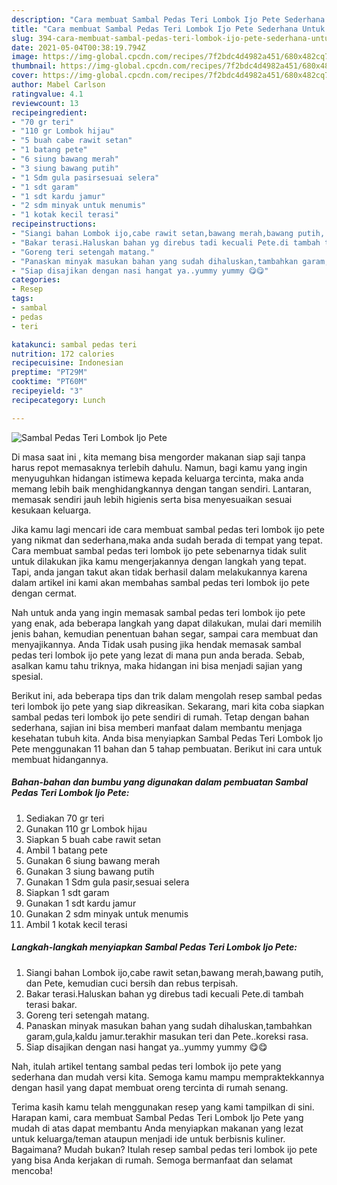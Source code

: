 ```yaml
---
description: "Cara membuat Sambal Pedas Teri Lombok Ijo Pete Sederhana Untuk Jualan"
title: "Cara membuat Sambal Pedas Teri Lombok Ijo Pete Sederhana Untuk Jualan"
slug: 394-cara-membuat-sambal-pedas-teri-lombok-ijo-pete-sederhana-untuk-jualan
date: 2021-05-04T00:38:19.794Z
image: https://img-global.cpcdn.com/recipes/7f2bdc4d4982a451/680x482cq70/sambal-pedas-teri-lombok-ijo-pete-foto-resep-utama.jpg
thumbnail: https://img-global.cpcdn.com/recipes/7f2bdc4d4982a451/680x482cq70/sambal-pedas-teri-lombok-ijo-pete-foto-resep-utama.jpg
cover: https://img-global.cpcdn.com/recipes/7f2bdc4d4982a451/680x482cq70/sambal-pedas-teri-lombok-ijo-pete-foto-resep-utama.jpg
author: Mabel Carlson
ratingvalue: 4.1
reviewcount: 13
recipeingredient:
- "70 gr teri"
- "110 gr Lombok hijau"
- "5 buah cabe rawit setan"
- "1 batang pete"
- "6 siung bawang merah"
- "3 siung bawang putih"
- "1 Sdm gula pasirsesuai selera"
- "1 sdt garam"
- "1 sdt kardu jamur"
- "2 sdm minyak untuk menumis"
- "1 kotak kecil terasi"
recipeinstructions:
- "Siangi bahan Lombok ijo,cabe rawit setan,bawang merah,bawang putih, dan Pete, kemudian cuci bersih dan rebus terpisah."
- "Bakar terasi.Haluskan bahan yg direbus tadi kecuali Pete.di tambah terasi bakar."
- "Goreng teri setengah matang."
- "Panaskan minyak masukan bahan yang sudah dihaluskan,tambahkan garam,gula,kaldu jamur.terakhir masukan teri dan Pete..koreksi rasa."
- "Siap disajikan dengan nasi hangat ya..yummy yummy 😋😋"
categories:
- Resep
tags:
- sambal
- pedas
- teri

katakunci: sambal pedas teri 
nutrition: 172 calories
recipecuisine: Indonesian
preptime: "PT29M"
cooktime: "PT60M"
recipeyield: "3"
recipecategory: Lunch

---
```



![Sambal Pedas Teri Lombok Ijo Pete](https://img-global.cpcdn.com/recipes/7f2bdc4d4982a451/680x482cq70/sambal-pedas-teri-lombok-ijo-pete-foto-resep-utama.jpg)

Di masa  saat ini , kita memang bisa mengorder makanan siap saji tanpa harus repot memasaknya terlebih dahulu. Namun, bagi kamu yang ingin menyuguhkan hidangan istimewa kepada keluarga tercinta, maka anda memang lebih baik menghidangkannya dengan tangan sendiri. Lantaran, memasak sendiri jauh lebih higienis serta bisa menyesuaikan sesuai kesukaan keluarga.

Jika kamu lagi mencari ide cara membuat sambal pedas teri lombok ijo pete yang nikmat dan sederhana,maka anda sudah berada di tempat yang tepat. Cara membuat sambal pedas teri lombok ijo pete  sebenarnya tidak sulit untuk dilakukan jika kamu mengerjakannya dengan langkah yang tepat. Tapi, anda jangan takut akan tidak berhasil dalam melakukannya 
karena dalam artikel ini kami akan membahas sambal pedas teri lombok ijo pete dengan cermat.  



Nah untuk anda yang ingin memasak sambal pedas teri lombok ijo pete yang enak, ada beberapa langkah yang dapat dilakukan, mulai dari memilih jenis bahan, kemudian penentuan bahan segar, sampai cara membuat dan menyajikannya. Anda Tidak usah pusing jika hendak memasak sambal pedas teri lombok ijo pete yang lezat di mana pun anda berada. Sebab, asalkan kamu  tahu triknya, maka hidangan ini bisa menjadi sajian yang spesial.

Berikut ini, ada beberapa tips dan trik dalam mengolah resep sambal pedas teri lombok ijo pete yang siap dikreasikan. Sekarang, mari kita coba siapkan sambal pedas teri lombok ijo pete sendiri di rumah. Tetap dengan bahan sederhana, sajian ini bisa memberi manfaat dalam membantu menjaga kesehatan tubuh kita. Anda bisa menyiapkan Sambal Pedas Teri Lombok Ijo Pete menggunakan 11 bahan dan 5 tahap pembuatan. Berikut ini cara untuk membuat hidangannya.

<!--inarticleads1-->

##### Bahan-bahan dan bumbu yang digunakan dalam pembuatan Sambal Pedas Teri Lombok Ijo Pete:

1. Sediakan 70 gr teri
1. Gunakan 110 gr Lombok hijau
1. Siapkan 5 buah cabe rawit setan
1. Ambil 1 batang pete
1. Gunakan 6 siung bawang merah
1. Gunakan 3 siung bawang putih
1. Gunakan 1 Sdm gula pasir,sesuai selera
1. Siapkan 1 sdt garam
1. Gunakan 1 sdt kardu jamur
1. Gunakan 2 sdm minyak untuk menumis
1. Ambil 1 kotak kecil terasi




<!--inarticleads2-->

##### Langkah-langkah menyiapkan Sambal Pedas Teri Lombok Ijo Pete:

1. Siangi bahan Lombok ijo,cabe rawit setan,bawang merah,bawang putih, dan Pete, kemudian cuci bersih dan rebus terpisah.
1. Bakar terasi.Haluskan bahan yg direbus tadi kecuali Pete.di tambah terasi bakar.
1. Goreng teri setengah matang.
1. Panaskan minyak masukan bahan yang sudah dihaluskan,tambahkan garam,gula,kaldu jamur.terakhir masukan teri dan Pete..koreksi rasa.
1. Siap disajikan dengan nasi hangat ya..yummy yummy 😋😋




Nah, itulah artikel tentang  sambal pedas teri lombok ijo pete  yang sederhana dan mudah versi kita. Semoga kamu mampu mempraktekkannya dengan hasil yang dapat membuat oreng tercinta di rumah senang. 

Terima kasih kamu telah menggunakan resep yang kami tampilkan di sini. Harapan kami, cara membuat  Sambal Pedas Teri Lombok Ijo Pete yang mudah di atas dapat membantu Anda menyiapkan makanan yang lezat untuk keluarga/teman ataupun menjadi ide untuk berbisnis kuliner. Bagaimana? Mudah bukan? Itulah resep sambal pedas teri lombok ijo pete yang bisa Anda kerjakan di rumah. Semoga bermanfaat dan selamat mencoba!

